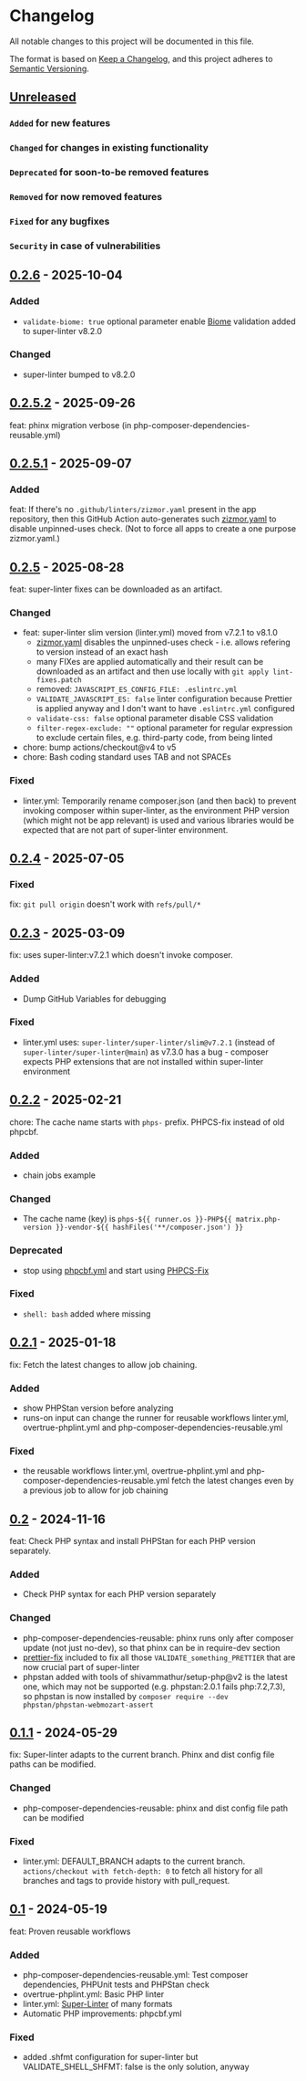 # Changelog

All notable changes to this project will be documented in this file.

The format is based on [Keep a Changelog](https://keepachangelog.com/en/1.0.0/),
and this project adheres to [Semantic Versioning](https://semver.org/spec/v2.0.0.html).

## [Unreleased]

### `Added` for new features

### `Changed` for changes in existing functionality

### `Deprecated` for soon-to-be removed features

### `Removed` for now removed features

### `Fixed` for any bugfixes

### `Security` in case of vulnerabilities

## [0.2.6] - 2025-10-04

### Added

- `validate-biome: true` optional parameter enable [Biome](https://biomejs.dev/) validation added to super-linter v8.2.0

### Changed

- super-linter bumped to v8.2.0

## [0.2.5.2] - 2025-09-26

feat: phinx migration verbose (in php-composer-dependencies-reusable.yml)

## [0.2.5.1] - 2025-09-07

### Added

feat: If there's no `.github/linters/zizmor.yaml` present in the app repository, then this GitHub Action auto-generates such [zizmor.yaml](.github/linters/zizmor.yaml) to disable unpinned-uses check. (Not to force all apps to create a one purpose zizmor.yaml.)

## [0.2.5] - 2025-08-28

feat: super-linter fixes can be downloaded as an artifact.

### Changed

- feat: super-linter slim version (linter.yml) moved from v7.2.1 to v8.1.0
  - [zizmor.yaml](.github/linters/zizmor.yaml) disables the unpinned-uses check - i.e. allows refering to version instead of an exact hash
  - many FIXes are applied automatically and their result can be downloaded as an artifact and then use locally with `git apply lint-fixes.patch`
  - removed: `JAVASCRIPT_ES_CONFIG_FILE: .eslintrc.yml`
  - `VALIDATE_JAVASCRIPT_ES: false` linter configuration because Prettier is applied anyway and I don't want to have `.eslintrc.yml` configured
  - `validate-css: false` optional parameter disable CSS validation
  - `filter-regex-exclude: ""` optional parameter for regular expression to exclude certain files, e.g. third-party code, from being linted
- chore: bump actions/checkout@v4 to v5
- chore: Bash coding standard uses TAB and not SPACEs

### Fixed

- linter.yml: Temporarily rename composer.json (and then back) to prevent invoking composer within super-linter, as the environment PHP version (which might not be app relevant) is used and various libraries would be expected that are not part of super-linter environment.

## [0.2.4] - 2025-07-05

### Fixed

fix: `git pull origin` doesn't work with `refs/pull/*`

## [0.2.3] - 2025-03-09

fix: uses super-linter:v7.2.1 which doesn't invoke composer.

### Added

- Dump GitHub Variables for debugging

### Fixed

- linter.yml uses: `super-linter/super-linter/slim@v7.2.1` (instead of `super-linter/super-linter@main`) as v7.3.0 has a bug - composer expects PHP extensions that are not installed within super-linter environment

## [0.2.2] - 2025-02-21

chore: The cache name starts with `phps-` prefix. PHPCS-fix instead of old phpcbf.

### Added

- chain jobs example

### Changed

- The cache name (key) is `phps-${{ runner.os }}-PHP${{ matrix.php-version }}-vendor-${{ hashFiles('**/composer.json') }}`

### Deprecated

- stop using [phpcbf.yml](.github/workflows/phpcbf.yml) and start using [PHPCS-Fix](https://github.com/WorkOfStan/phpcs-fix/blob/main/.github/workflows/phpcs-phpcbf.yml)

### Fixed

- `shell: bash` added where missing

## [0.2.1] - 2025-01-18

fix: Fetch the latest changes to allow job chaining.

### Added

- show PHPStan version before analyzing
- runs-on input can change the runner for reusable workflows linter.yml, overtrue-phplint.yml and php-composer-dependencies-reusable.yml

### Fixed

- the reusable workflows linter.yml, overtrue-phplint.yml and php-composer-dependencies-reusable.yml fetch the latest changes even by a previous job to allow for job chaining

## [0.2] - 2024-11-16

feat: Check PHP syntax and install PHPStan for each PHP version separately.

### Added

- Check PHP syntax for each PHP version separately

### Changed

- php-composer-dependencies-reusable: phinx runs only after composer update (not just no-dev), so that phinx can be in require-dev section
- [prettier-fix](https://github.com/WorkOfStan/prettier-fix) included to fix all those `VALIDATE_something_PRETTIER` that are now crucial part of super-linter
- phpstan added with tools of shivammathur/setup-php@v2 is the latest one, which may not be supported (e.g. phpstan:2.0.1 fails php:7.2,7.3), so phpstan is now installed by `composer require --dev phpstan/phpstan-webmozart-assert`

## [0.1.1] - 2024-05-29

fix: Super-linter adapts to the current branch. Phinx and dist config file paths can be modified.

### Changed

- php-composer-dependencies-reusable: phinx and dist config file path can be modified

### Fixed

- linter.yml: DEFAULT_BRANCH adapts to the current branch. `actions/checkout with fetch-depth: 0` to fetch all history for all branches and tags to provide history with pull_request.

## [0.1] - 2024-05-19

feat: Proven reusable workflows

### Added

- php-composer-dependencies-reusable.yml: Test composer dependencies, PHPUnit tests and PHPStan check
- overtrue-phplint.yml: Basic PHP linter
- linter.yml: [Super-Linter](https://github.com/super-linter/super-linter) of many formats
- Automatic PHP improvements: phpcbf.yml

### Fixed

- added .shfmt configuration for super-linter but VALIDATE_SHELL_SHFMT: false is the only solution, anyway

[Unreleased]: https://github.com/WorkOfStan/seablast-actions/compare/v0.2.6...HEAD
[0.2.6]: https://github.com/WorkOfStan/seablast-actions/compare/v0.2.5.2...v0.2.6
[0.2.5.2]: https://github.com/WorkOfStan/seablast-actions/compare/v0.2.5.1...v0.2.5.2
[0.2.5.1]: https://github.com/WorkOfStan/seablast-actions/compare/v0.2.5...v0.2.5.1
[0.2.5]: https://github.com/WorkOfStan/seablast-actions/compare/v0.2.4...v0.2.5
[0.2.4]: https://github.com/WorkOfStan/seablast-actions/compare/v0.2.3...v0.2.4
[0.2.3]: https://github.com/WorkOfStan/seablast-actions/compare/v0.2.2...v0.2.3
[0.2.2]: https://github.com/WorkOfStan/seablast-actions/compare/v0.2.1...v0.2.2
[0.2.1]: https://github.com/WorkOfStan/seablast-actions/compare/v0.2...v0.2.1
[0.2]: https://github.com/WorkOfStan/seablast-actions/compare/v0.1.1...v0.2
[0.1.1]: https://github.com/WorkOfStan/seablast-actions/compare/v0.1...v0.1.1
[0.1]: https://github.com/WorkOfStan/seablast-actions/releases/tag/v0.1
